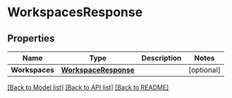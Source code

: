 # WorkspacesResponse

## Properties
Name | Type | Description | Notes
------------ | ------------- | ------------- | -------------
**Workspaces** | [**WorkspaceResponse**](WorkspaceResponse.md) |  | [optional] 

[[Back to Model list]](../README.md#documentation-for-models) [[Back to API list]](../README.md#documentation-for-api-endpoints) [[Back to README]](../README.md)


